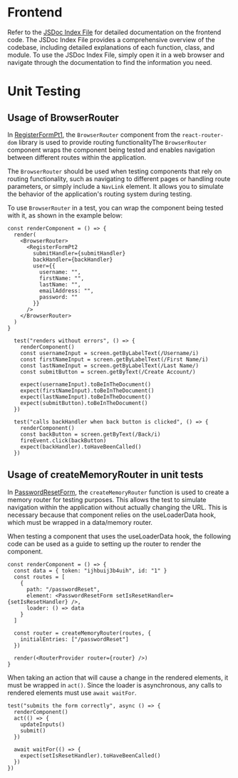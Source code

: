 # Frontend

Refer to the [JSDoc Index File](./docs/index.html) for detailed documentation on the frontend code. The JSDoc Index File provides a comprehensive overview of the codebase, including detailed explanations of each function, class, and module. To use the JSDoc Index File, simply open it in a web browser and navigate through the documentation to find the information you need.

# Unit Testing

## Usage of BrowserRouter

In [RegisterFormPt1](./src/components/auth/RegisterFormPt1.test.js), the `BrowserRouter` component from the `react-router-dom` library is used to provide routing functionalityThe `BrowserRouter` component wraps the component being tested and enables navigation between different routes within the application.

The `BrowserRouter` should be used when testing components that rely on routing functionality, such as navigating to different pages or handling route parameters, or simply include a `NavLink` element. It allows you to simulate the behavior of the application's routing system during testing.

To use `BrowserRouter` in a test, you can wrap the component being tested with it, as shown in the example below:

```
const renderComponent = () => {
  render(
    <BrowserRouter>
      <RegisterFormPt2
        submitHandler={submitHandler}
        backHandler={backHandler}
        user={{
          username: "",
          firstName: "",
          lastName: "",
          emailAddress: "",
          password: ""
        }}
      />
    </BrowserRouter>
  )
}
```

```
  test("renders without errors", () => {
    renderComponent()
    const usernameInput = screen.getByLabelText(/Username/i)
    const firstNameInput = screen.getByLabelText(/First Name/i)
    const lastNameInput = screen.getByLabelText(/Last Name/)
    const submitButton = screen.getByText(/Create Account/)

    expect(usernameInput).toBeInTheDocument()
    expect(firstNameInput).toBeInTheDocument()
    expect(lastNameInput).toBeInTheDocument()
    expect(submitButton).toBeInTheDocument()
  })

  test("calls backHandler when back button is clicked", () => {
    renderComponent()
    const backButton = screen.getByText(/Back/i)
    fireEvent.click(backButton)
    expect(backHandler).toHaveBeenCalled()
  })
```

## Usage of createMemoryRouter in unit tests

In [PasswordResetForm](./src/components/auth/PasswordResetForm.test.js), the `createMemoryRouter` function is used to create a memory router for testing purposes. This allows the test to simulate navigation within the application without actually changing the URL. This is necessary because that component relies on the useLoaderData hook, which must be wrapped in a data/memory router.

When testing a component that uses the useLoaderData hook, the following code can be used as a guide to setting up the router to render the component.

```
const renderComponent = () => {
  const data = { token: "ijhbuij3b4uih", id: "1" }
  const routes = [
    {
      path: "/passwordReset",
      element: <PasswordResetForm setIsResetHandler={setIsResetHandler} />,
      loader: () => data
    }
  ]

  const router = createMemoryRouter(routes, {
    initialEntries: ["/passwordReset"]
  })

  render(<RouterProvider router={router} />)
}
```

When taking an action that will cause a change in the rendered elements, it must be wrapped in `act()`. Since the loader is asynchronous, any calls to rendered elements must use `await waitFor`.

```
test("submits the form correctly", async () => {
  renderComponent()
  act(() => {
    updateInputs()
    submit()
  })

  await waitFor(() => {
    expect(setIsResetHandler).toHaveBeenCalled()
  })
})
```
